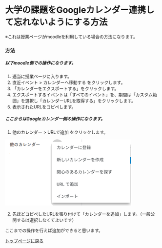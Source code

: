 # 大学の課題をGoogleカレンダー連携して忘れないようにする方法

※これは授業ページがmoodleを利用している場合の方法になります。



### 方法

##### 以下moodle側での操作になります。

1. 適当に授業ページに入ります。
2. 直近イベント > カレンダーへ移動する をクリックします。
3. 「カレンダーをエクスポートする」をクリックします。
4. エクスポートするイベントは「すべてのイベント」を、期間は「カスタム範囲」を選択し「カレンダーURLを取得する」をクリックします。
5. 表示されたURLをコピペします。



##### ここからはGoogleカレンダー側の操作になります。

1. 他のカレンダー > URLで追加 をクリックします。

<img src="images/calender_ex.png" alt="">

2. 先ほどコピペしたURLを張り付けて「カレンダーを追加」します。（一般公開するは選択しなくてよいです）



ここまでの操作を行えば追加ができると思います。



[トップページに戻る](index.md)
